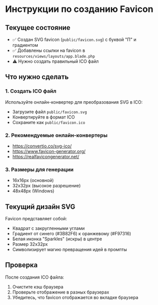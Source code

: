 # Инструкции по созданию Favicon

## Текущее состояние
- ✅ Создан SVG favicon (`public/favicon.svg`) с буквой "П" и градиентом
- ✅ Добавлены ссылки на favicon в `resources/views/layouts/app.blade.php`
- ⚠️ Нужно создать правильный ICO файл

## Что нужно сделать

### 1. Создать ICO файл
Используйте онлайн-конвертер для преобразования SVG в ICO:
- Загрузите файл `public/favicon.svg`
- Конвертируйте в формат ICO
- Сохраните как `public/favicon.ico`

### 2. Рекомендуемые онлайн-конвертеры
- https://convertio.co/svg-ico/
- https://www.favicon-generator.org/
- https://realfavicongenerator.net/

### 3. Размеры для генерации
- 16x16px (основной)
- 32x32px (высокое разрешение)
- 48x48px (Windows)

## Текущий дизайн SVG
Favicon представляет собой:
- Квадрат с закругленными углами
- Градиент от синего (#3B82F6) к оранжевому (#F97316)
- Белая иконка "Sparkles" (искры) в центре
- Размер 32x32px
- Символизирует магию превращения идей в промпты

## Проверка
После создания ICO файла:
1. Очистите кэш браузера
2. Проверьте отображение в разных браузерах
3. Убедитесь, что favicon отображается во вкладке браузера
